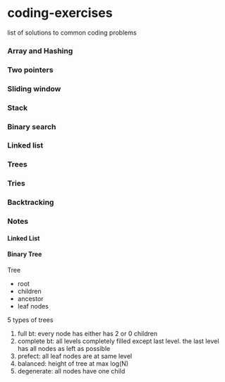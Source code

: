 # coding-exercises
list of solutions to common coding problems

### Array and Hashing
### Two pointers
### Sliding window
### Stack
### Binary search
### Linked list
### Trees
### Tries
### Backtracking
###


### Notes

#### Linked List

#### Binary Tree

Tree
- root
- children
- ancestor
- leaf nodes

5 types of trees  
1. full bt: every node has either has 2 or 0 children
2. complete bt: all levels completely filled except last level. 
                the last level has all nodes as left as possible
3. prefect: all leaf nodes are at same level
4. balanced: height of tree at max log(N)
5. degenerate: all nodes have one child